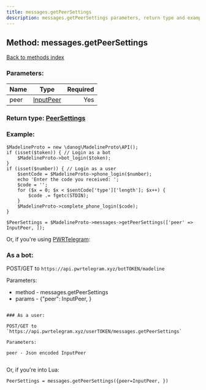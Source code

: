 ```yaml
---
title: messages.getPeerSettings
description: messages.getPeerSettings parameters, return type and example
---
```

## Method: messages.getPeerSettings  
[Back to methods index](index.md)


### Parameters:

| Name     |    Type       | Required |
|----------|:-------------:|---------:|
|peer|[InputPeer](../types/InputPeer.md) | Yes|


### Return type: [PeerSettings](../types/PeerSettings.md)

### Example:


```
$MadelineProto = new \danog\MadelineProto\API();
if (isset($token)) { // Login as a bot
    $MadelineProto->bot_login($token);
}
if (isset($number)) { // Login as a user
    $sentCode = $MadelineProto->phone_login($number);
    echo 'Enter the code you received: ';
    $code = '';
    for ($x = 0; $x < $sentCode['type']['length']; $x++) {
        $code .= fgetc(STDIN);
    }
    $MadelineProto->complete_phone_login($code);
}

$PeerSettings = $MadelineProto->messages->getPeerSettings(['peer' => InputPeer, ]);
```

Or, if you're using [PWRTelegram](https://pwrtelegram.xyz):

### As a bot:

POST/GET to `https://api.pwrtelegram.xyz/botTOKEN/madeline`

Parameters:

* method - messages.getPeerSettings
* params - {"peer": InputPeer, }

```

### As a user:

POST/GET to `https://api.pwrtelegram.xyz/userTOKEN/messages.getPeerSettings`

Parameters:

peer - Json encoded InputPeer


```

Or, if you're into Lua:

```
PeerSettings = messages.getPeerSettings({peer=InputPeer, })
```

